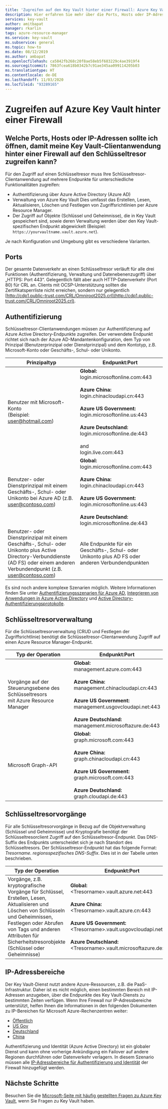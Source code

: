 ```yaml
---
title: 'Zugreifen auf den Key Vault hinter einer Firewall: Azure Key Vault | Microsoft-Dokumentation'
description: Hier erfahren Sie mehr über die Ports, Hosts oder IP-Adressen, die geöffnet werden sollten, damit eine Schlüsseltresor-Clientanwendung hinter einer Firewall auf einen Schlüsseltresor zugreifen kann.
services: key-vault
author: amitbapat
manager: rkarlin
tags: azure-resource-manager
ms.service: key-vault
ms.subservice: general
ms.topic: how-to
ms.date: 08/12/2019
ms.author: ambapat
ms.openlocfilehash: ca5842fb268c20f8ae58eb5f683229c4ae3919f4
ms.sourcegitcommit: 7863fcea618b0342b7c91ae345aa099114205b03
ms.translationtype: HT
ms.contentlocale: de-DE
ms.lasthandoff: 11/03/2020
ms.locfileid: "93289165"
---
```

# <a name="access-azure-key-vault-behind-a-firewall"></a>Zugreifen auf Azure Key Vault hinter einer Firewall

## <a name="what-ports-hosts-or-ip-addresses-should-i-open-to-enable-my-key-vault-client-application-behind-a-firewall-to-access-key-vault"></a>Welche Ports, Hosts oder IP-Adressen sollte ich öffnen, damit meine Key Vault-Clientanwendung hinter einer Firewall auf den Schlüsseltresor zugreifen kann?

Für den Zugriff auf einen Schlüsseltresor muss Ihre Schlüsseltresor-Clientanwendung auf mehrere Endpunkte für unterschiedliche Funktionalitäten zugreifen:

* Authentifizierung über Azure Active Directory (Azure AD)
* Verwaltung von Azure Key Vault Dies umfasst das Erstellen, Lesen, Aktualisieren, Löschen und Festlegen von Zugriffsrichtlinien per Azure Resource Manager.
* Der Zugriff auf Objekte (Schlüssel und Geheimnisse), die in Key Vault gespeichert sind, sowie deren Verwaltung werden über den Key Vault-spezifischen Endpunkt abgewickelt (Beispiel: `https://yourvaultname.vault.azure.net`).  

Je nach Konfiguration und Umgebung gibt es verschiedene Varianten.

## <a name="ports"></a>Ports

Der gesamte Datenverkehr an einen Schlüsseltresor verläuft für alle drei Funktionen (Authentifizierung, Verwaltung und Datenebenenzugriff) über „HTTPS: Port 443“. Gelegentlich fällt aber auch HTTP-Datenverkehr (Port 80) für CRL an. Clients mit OCSP-Unterstützung sollten die Zertifikatsperrliste nicht erreichen, sondern nur gelegentlich [http://cdp1.public-trust.com/CRL/Omniroot2025.crl](http://cdp1.public-trust.com/CRL/Omniroot2025.crl).  

## <a name="authentication"></a>Authentifizierung

Schlüsseltresor-Clientanwendungen müssen zur Authentifizierung auf Azure Active Directory-Endpunkte zugreifen. Der verwendete Endpunkt richtet sich nach der Azure AD-Mandantenkonfiguration, dem Typ von Prinzipal (Benutzerprinzipal oder Dienstprinzipal) und dem Kontotyp, z.B. Microsoft-Konto oder Geschäfts-, Schul- oder Unikonto.  

| Prinzipaltyp | Endpunkt:Port |
| --- | --- |
| Benutzer mit Microsoft-Konto<br> (Beispiel: user@hotmail.com) |**Global:**<br> login.microsoftonline.com:443<br><br> **Azure China:**<br> login.chinacloudapi.cn:443<br><br>**Azure US Government:**<br> login.microsoftonline.us:443<br><br>**Azure Deutschland:**<br> login.microsoftonline.de:443<br><br> and <br>login.live.com:443 |
| Benutzer- oder Dienstprinzipal mit einem Geschäfts-, Schul- oder Unikonto bei Azure AD (z.B. user@contoso.com) |**Global:**<br> login.microsoftonline.com:443<br><br> **Azure China:**<br> login.chinacloudapi.cn:443<br><br>**Azure US Government:**<br> login.microsoftonline.us:443<br><br>**Azure Deutschland:**<br> login.microsoftonline.de:443 |
| Benutzer- oder Dienstprinzipal mit einem Geschäfts-, Schul- oder Unikonto plus Active Directory-Verbunddienste (AD FS) oder einem anderen Verbundendpunkt (z.B. user@contoso.com) |Alle Endpunkte für ein Geschäfts-, Schul- oder Unikonto plus AD FS oder anderen Verbundendpunkten |

Es sind noch andere komplexe Szenarien möglich. Weitere Informationen finden Sie unter [Authentifizierungsszenarien für Azure AD](../../active-directory/develop/authentication-vs-authorization.md), [Integrieren von Anwendungen in Azure Active Directory](../../active-directory/develop/active-directory-how-to-integrate.md) und [Active Directory-Authentifizierungsprotokolle](/previous-versions/azure/dn151124(v=azure.100)).  

## <a name="key-vault-management"></a>Schlüsseltresorverwaltung

Für die Schlüsseltresorverwaltung (CRUD und Festlegen der Zugriffsrichtlinie) benötigt die Schlüsseltresor-Clientanwendung Zugriff auf einen Azure Resource Manager-Endpunkt.  

| Typ der Operation | Endpunkt:Port |
| --- | --- |
| Vorgänge auf der Steuerungsebene des Schlüsseltresors<br> mit Azure Resource Manager |**Global:**<br> management.azure.com:443<br><br> **Azure China:**<br> management.chinacloudapi.cn:443<br><br> **Azure US Government:**<br> management.usgovcloudapi.net:443<br><br> **Azure Deutschland:**<br> management.microsoftazure.de:443 |
| Microsoft Graph-API |**Global:**<br> graph.microsoft.com:443<br><br> **Azure China:**<br> graph.chinacloudapi.cn:443<br><br> **Azure US Government:**<br> graph.microsoft.com:443<br><br> **Azure Deutschland:**<br> graph.cloudapi.de:443 |

## <a name="key-vault-operations"></a>Schlüsseltresorvorgänge

Für alle Schlüsseltresorvorgänge in Bezug auf die Objektverwaltung (Schlüssel und Geheimnisse) und Kryptografie benötigt der Schlüsseltresorclient Zugriff auf den Schlüsseltresor-Endpunkt. Das DNS-Suffix des Endpunkts unterscheidet sich je nach Standort des Schlüsseltresors. Der Schlüsseltresor-Endpunkt hat das folgende Format: *Tresorname*. *regionsspezifisches DNS-Suffix*. Dies ist in der Tabelle unten beschrieben.  

| Typ der Operation | Endpunkt:Port |
| --- | --- |
| Vorgänge, z.B. kryptografische Vorgänge für Schlüssel, Erstellen, Lesen, Aktualisieren und Löschen von Schlüsseln und Geheimnissen, Festlegen oder Abrufen von Tags und anderen Attributen für Sicherheitstresorobjekte (Schlüssel oder Geheimnisse) |**Global:**<br> &lt;Tresorname&gt;.vault.azure.net:443<br><br> **Azure China:**<br> &lt;Tresorname&gt;.vault.azure.cn:443<br><br> **Azure US Government:**<br> &lt;Tresorname&gt;.vault.usgovcloudapi.net:443<br><br> **Azure Deutschland:**<br> &lt;Tresorname&gt;.vault.microsoftazure.de:443 |

## <a name="ip-address-ranges"></a>IP-Adressbereiche

Der Key Vault-Dienst nutzt andere Azure-Ressourcen, z.B. die PaaS-Infrastruktur. Daher ist es nicht möglich, einen bestimmten Bereich mit IP-Adressen anzugeben, über die Endpunkte des Key Vault-Diensts zu bestimmten Zeiten verfügen. Wenn Ihre Firewall nur IP-Adressbereiche unterstützt, helfen Ihnen die Informationen in den folgenden Dokumenten zu IP-Bereichen für Microsoft Azure-Rechenzentren weiter:
* [Öffentlich](https://www.microsoft.com/en-us/download/details.aspx?id=56519)
* [US Gov](https://www.microsoft.com/en-us/download/details.aspx?id=57063)
* [Deutschland](https://www.microsoft.com/en-us/download/details.aspx?id=57064)
* [China](https://www.microsoft.com/en-us/download/details.aspx?id=57062)

Authentifizierung und Identität (Azure Active Directory) ist ein globaler Dienst und kann ohne vorherige Ankündigung ein Failover auf andere Regionen durchführen oder Datenverkehr verlagern. In diesem Szenario müssen alle [IP-Adressbereiche für Authentifizierung und Identität](https://support.office.com/article/Office-365-URLs-and-IP-address-ranges-8548a211-3fe7-47cb-abb1-355ea5aa88a2#bkmk_identity_ip) der Firewall hinzugefügt werden.

## <a name="next-steps"></a>Nächste Schritte

Besuchen Sie die [Microsoft-Seite mit häufig gestellten Fragen zu Azure Key Vault](/answers/topics/azure-key-vault.html), wenn Sie Fragen zu Key Vault haben.